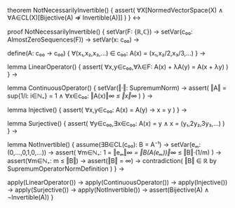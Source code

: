theorem NotNecessarilyInvertible() {
  assert(
    ∀X[NormedVectorSpace(X) ∧ 
    ∀A∈CL(X)[Bijective(A) ⇏ Invertible(A)]]
  )
} ↔

proof NotNecessarilyInvertible() {
  setVar(F: {ℝ,ℂ}) →
  setVar(c₀₀: AlmostZeroSequences(F)) →
  setVar(x: c₀₀) →
  
  define(A: c₀₀ → c₀₀) {
    ∀(x₁,x₂,x₃,...) ∈ c₀₀: A(x) = (x₁,x₂/2,x₃/3,...)
  } →
  
  lemma LinearOperator() {
    assert(
      ∀x,y∈c₀₀,∀λ∈F: A(x) + λA(y) = A(x + λy)
    )
  } →

  lemma ContinuousOperator() {
    setVar(‖·‖: SupremumNorm) →
    assert(
      ‖A‖ = sup{1/i: i∈ℕ₊} = 1 ∧
      ∀x∈c₀₀: ‖A(x)‖_∞ ≤ ‖x‖_∞
    )
  } →

  lemma Injective() {
    assert(
      ∀x,y∈c₀₀: A(x) = A(y) → x = y
    )
  } →

  lemma Surjective() {
    assert(
      ∀y∈c₀₀,∃x∈c₀₀: A(x) = y ∧
      x = (y₁,2y₂,3y₃,...)
    )
  } →

  lemma NotInvertible() {
    assume(∃B∈CL(c₀₀): B = A⁻¹) →
    setVar(eₘ: (0,...,0,1,0,...)) →
    assert(
      ∀m∈ℕ₊: 1 = ‖eₘ‖_∞ = ‖B(A(eₘ))‖_∞ ≤ ‖B‖·(1/m)
    ) →
    assert(∀m∈ℕ₊: m ≤ ‖B‖) →
    assert(‖B‖ = ∞) →
    contradiction(
      ‖B‖ ∈ ℝ by SupremumOperatorNormDefinition
    )
  } →
  
  apply(LinearOperator()) →
  apply(ContinuousOperator()) →
  apply(Injective()) →
  apply(Surjective()) →
  apply(NotInvertible()) →
  assert(Bijective(A) ∧ ¬Invertible(A))
}